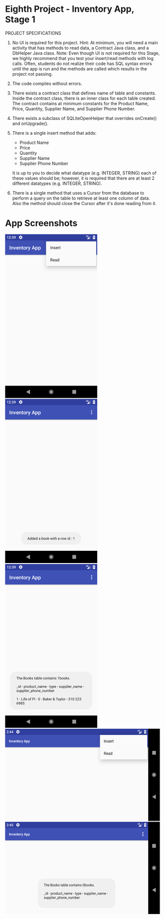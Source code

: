 # Eighth Project - Inventory App, Stage 1

PROJECT SPECIFICATIONS

1. No UI is required for this project. 
   Hint: At minimum, you will need a main activity that has methods to read data, a Contract Java class, and a DbHelper Java class.
   Note: Even though UI is not required for this Stage, we highly recommend that you test your insert/read methods with log calls. Often,    students do not realize their code has SQL syntax errors until the app is run and the methods are called which results in the project    not passing.
   
2. The code compiles without errors. 

3. There exists a contract class that defines name of table and constants.
   Inside the contract class, there is an inner class for each table created. 
   The contract contains at minimum constants for the Product Name, Price, Quantity, Supplier Name, and Supplier Phone Number.
   
4. There exists a subclass of SQLiteOpenHelper that overrides onCreate() and onUpgrade().

5. There is a single insert method that adds:

   - Product Name
   - Price
   - Quantity
   - Supplier Name
   - Supplier Phone Number
   
   It is up to you to decide what datatype (e.g. INTEGER, STRING) each of these values should be; however, it is required that there are      at least 2 different datatypes (e.g. INTEGER, STRING). 
   
6. There is a single method that uses a Cursor from the database to perform a query on the table to retrieve at least one column of data.    Also the method should close the Cursor after it's done reading from it.



# App Screenshots

<img src=screenshots/Screenshot_1538570356.png width=300>  <img src=screenshots/Screenshot_1538570364.png width=300>
<img src=screenshots/Screenshot_1538570374.png width=300>
<img src=screenshots/Screenshot_1542336287.png height=300>  <img src=screenshots/Screenshot_1542336334.png height=300>



